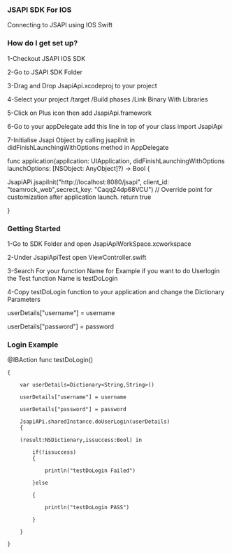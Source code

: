 ### JSAPI SDK For IOS  ###
Connecting to JSAPI using IOS Swift
### How do I get set up? ###

1-Checkout JSAPI IOS SDK 

2-Go to JSAPI SDK Folder

3-Drag and Drop JsapiApi.xcodeproj to your project

4-Select your project /target /Build phases /Link Binary With Libraries

5-Click on Plus icon then add JsapiApi.framework

6-Go to your appDelegate add this line in top of your class   import JsapiApi 

7-Initialise Jsapi Object by calling jsapiInit in didFinishLaunchingWithOptions method in AppDelegate

func application(application: UIApplication, didFinishLaunchingWithOptions launchOptions: [NSObject: AnyObject]?) 
-> Bool
{

 JsapiAPi.jsapiInit("http://localhost:8080/jsapi", client_id: "teamrock_web",secrect_key: "Caqq24dp68VCU")
        // Override point for customization after application launch.
        return true

 }

### Getting Started ###

1-Go to SDK Folder and open JsapiApiWorkSpace.xcworkspace 

2-Under JsapiApiTest open ViewController.swift 

3-Search For your function Name for Example if you want to do  Userlogin the Test function Name is testDoLogin 

4-Copy testDoLogin function to your application and change the Dictionary Parameters

userDetails["username"] = username

userDetails["password"] = password

### Login Example ###
  
@IBAction func testDoLogin()

    {

        var userDetails=Dictionary<String,String>()

        userDetails["username"] = username

        userDetails["password"] = password

        JsapiAPi.sharedInstance.doUserLogin(userDetails)
        {

        (result:NSDictionary,issuccess:Bool) in

            if(!issuccess)
            {

                println("testDoLogin Failed")

            }else

            {

                println("testDoLogin PASS")

            }

        }
     
    }